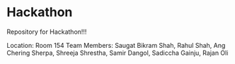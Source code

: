 # Hackathon
Repository for Hackathon!!!

Location: Room 154
Team Members: Saugat Bikram Shah,
              Rahul Shah,
              Ang Chering Sherpa,
              Shreeja Shrestha,
              Samir Dangol,
              Sadiccha Gainju,
              Rajan Oli
              
